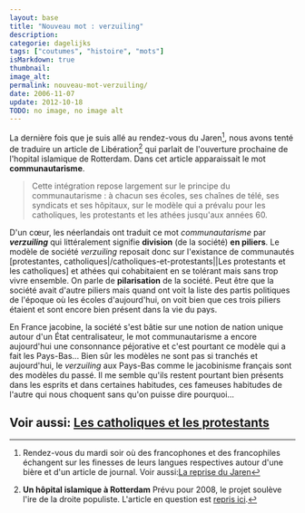 ```yaml
---
layout: base
title: "Nouveau mot : verzuiling"
description: 
categorie: dagelijks
tags: ["coutumes", "histoire", "mots"]
isMarkdown: true
thumbnail: 
image_alt: 
permalink: nouveau-mot-verzuiling/
date: 2006-11-07
update: 2012-10-18
TODO: no image, no image alt
---
```




La dernière fois que je suis allé au rendez-vous du Jaren[^1], nous avons tenté de traduire un article de Libération[^2] qui parlait de l'ouverture prochaine de l'hopital islamique de Rotterdam. Dans cet article apparaissait le mot **communautarisme**.
 
> Cette intégration repose largement sur le principe du communautarisme : à chacun ses écoles, ses chaînes de télé, ses syndicats et ses hôpitaux, sur le modèle qui a prévalu pour les catholiques, les protestants et les athées jusqu'aux années 60.

D'un cœur, les néerlandais ont traduit ce mot *communautarisme* par ***verzuiling*** qui littéralement signifie **division** (de la société) **en piliers**. Le modèle de société *verzuiling* reposait donc sur l'existance de communautés [protestantes, catholiques|/catholiques-et-protestants||Les protestants et les catholiques] et athées qui cohabitaient en se tolérant mais sans trop vivre ensemble. On parle de **pilarisation** de la société. Peut être que la société avait d'autre piliers mais quand ont voit la liste des partis politiques de l'époque où les écoles d'aujourd'hui, on voit bien que ces trois piliers étaient et sont encore bien présent dans la vie du pays.

En France jacobine, la société s'est bâtie sur une notion de nation unique autour d'un État centralisateur, le mot communautarisme a encore aujourd'hui une consonnance péjorative et c'est pourtant ce modèle qui a fait les Pays-Bas... Bien sûr les modèles ne sont pas si tranchés et aujourd'hui, le *verzuiling* aux Pays-Bas comme le jacobinisme français sont des modèles du passé. Il me semble qu'ils restent pourtant bien présents dans les esprits et dans certaines habitudes, ces fameuses habitudes de l'autre qui nous choquent sans qu'on puisse dire pourquoi...

Voir aussi: [Les catholiques et les protestants](/catholiques-et-protestants)
---
[^1]: Rendez-vous du mardi soir où des francophones et des francophiles échangent sur les finesses de leurs langues respectives autour d'une bière et d'un article de journal. Voir aussi:[La reprise du Jaren](/la-reprise-du-jaren)
[^2]: **Un hôpital islamique à Rotterdam** Prévu pour 2008, le projet soulève l'ire de la droite populiste. L'article en question est [repris ici](http://atheturk.forumactif.com/ftopic3509.Un-hopital-islamique-a-Rotterdam.htm).